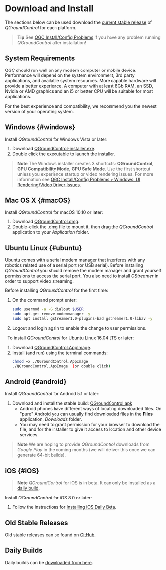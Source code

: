 # Download and Install

The sections below can be used download the [current stable release](../releases/release_notes.md) of *QGroundControl* for each platform.

> **Tip** See [QGC Install/Config Problems](../Support/troubleshooting_qgc.md) if you have any problem running *QGroundControl* after installation!

## System Requirements

QGC should run well on any modern computer or mobile device. Performance will depend on the system environment, 3rd party applications, and available system resources.
More capable hardware will provide a better experience. 
A computer with at least 8Gb RAM, an SSD, Nvidia or AMD graphics and an i5 or better CPU will be suitable for most applications.

For the best experience and compatibility, we recommend you the newest version of your operating system.

## Windows {#windows}

Install *QGroundControl* for Windows Vista or later:

1. Download [QGroundControl-installer.exe](https://s3-us-west-2.amazonaws.com/qgroundcontrol/latest/QGroundControl-installer.exe).
1. Double click the executable to launch the installer.

> **Note** The Windows installer creates 3 shortcuts: **QGroundControl**, **GPU Compatibility Mode**, **GPU Safe Mode**. 
  Use the first shortcut unless you experience startup or video rendering issues. 
  For more information see [QGC Install/Config Problems > Windows: UI Rendering/Video Driver Issues](../Support/troubleshooting_qgc.md#opengl_troubleshooting).


## Mac OS X {#macOS}

Install *QGroundControl* for macOS 10.10 or later: 

1. Download [QGroundControl.dmg](https://s3-us-west-2.amazonaws.com/qgroundcontrol/latest/QGroundControl.dmg).
1. Double-click the .dmg file to mount it, then drag the *QGroundControl* application to your *Application* folder.

  
## Ubuntu Linux {#ubuntu}

Ubuntu comes with a serial modem manager that interferes with any robotics related use of a serial port (or USB serial).
Before installing *QGroundControl* you should remove the modem manager and grant yourself permissions to access the serial port.
You also need to install *GStreamer* in order to support video streaming.

Before installing *QGroundControl* for the first time:
1. On the command prompt enter:
   ```sh
   sudo usermod -a -G dialout $USER
   sudo apt-get remove modemmanager -y
   sudo apt install gstreamer1.0-plugins-bad gstreamer1.0-libav -y
   ```
1. Logout and login again to enable the change to user permissions.

&nbsp;
To install *QGroundControl* for Ubuntu Linux 16.04 LTS or later:
1. Download [QGroundControl.AppImage](https://s3-us-west-2.amazonaws.com/qgroundcontrol/latest/QGroundControl.AppImage).
1. Install (and run) using the terminal commands:
   ```sh
   chmod +x ./QGroundControl.AppImage
   ./QGroundControl.AppImage  (or double click)
   ```

## Android {#android}

Install *QGroundControl* for Android 5.1 or later:

1. Download and install the stable build: [QGroundControl.apk](https://qgroundcontrol.s3-us-west-2.amazonaws.com/latest/QGroundControl.apk)
   - Android phones have different ways of locating downloaded files.
     On "pure" Android you can usually find downloaded files in the **Files** application, *Downloads* folder. 
   - You may need to grant permission for your browser to download the file, and for the installer to give it access to location and other device services.


> **Note** We are hoping to provide *QGroundControl* downloads from *Google Play* in the coming months (we will deliver this once we can generate 64-bit builds).


## iOS {#iOS}

> **Note** *QGroundControl* for iOS is in beta.
  It can only be installed as a [daily build](../releases/daily_builds.md).

Install *QGroundControl* for iOS 8.0 or later:

1. Follow the instructions for [Installing iOS Daily Beta](../releases/daily_builds.md).


## Old Stable Releases

Old stable releases can be found on <a href="https://github.com/mavlink/qgroundcontrol/releases/" target="_blank">GitHub</a>. 


## Daily Builds

Daily builds can be [downloaded from here](../releases/daily_builds.md).
